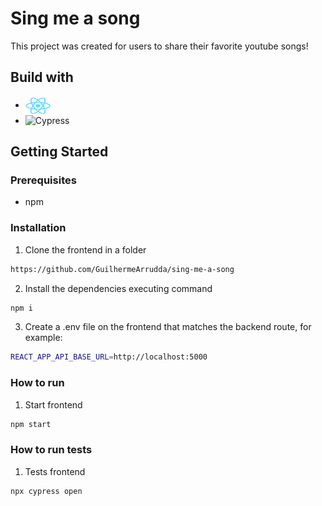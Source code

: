 # Sing me a song

This project was created for users to share their favorite youtube songs!

## Build with

- <img align="center" alt="React" height="30" width="40" src="https://raw.githubusercontent.com/devicons/devicon/master/icons/react/react-original.svg">
- ![Cypress](https://img.shields.io/badge/Cypress-04C38E.svg?style=for-the-badge&logo=Cypress&logoColor=white)

## **Getting Started**

### **Prerequisites**

- npm

### **Installation**

1. Clone the frontend in a folder
```sh
https://github.com/GuilhermeArrudda/sing-me-a-song
```
2. Install the dependencies executing command
```sh
npm i
```
3. Create a .env file on the frontend that matches the backend route, for example:
```sh
REACT_APP_API_BASE_URL=http://localhost:5000
```

### **How to run**

1. Start frontend

```sh
npm start
```

### **How to run tests**
1. Tests frontend

```sh
npx cypress open
```

